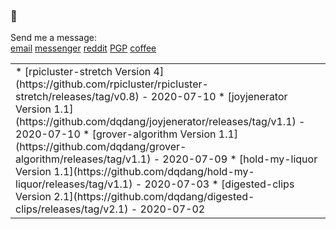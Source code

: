 ### 🤔

Send me a message: <br />
<a href="mailto:dqdang17@gmail.com">email</a>
<a href="https://www.m.me/dqdang1" target="_blank">messenger</a>
<a href="https://www.reddit.com/user/outsidefarmland" target="_blank">reddit</a>
<a href="https://raw.githubusercontent.com/dqdang/dqdang.github.io/master/derek-dang.asc" target="_blank">PGP</a>
<a href="https://www.buymeacoffee.com/dqdang" target="_blank">coffee</a>

<table><tr><td valign="top">
<!-- recent_releases starts -->
* [rpicluster-stretch Version 4](https://github.com/rpicluster/rpicluster-stretch/releases/tag/v0.8) - 2020-07-10
* [joyjenerator Version 1.1](https://github.com/dqdang/joyjenerator/releases/tag/v1.1) - 2020-07-10
* [grover-algorithm Version 1.1](https://github.com/dqdang/grover-algorithm/releases/tag/v1.1) - 2020-07-09
* [hold-my-liquor Version 1.1](https://github.com/dqdang/hold-my-liquor/releases/tag/v1.1) - 2020-07-03
* [digested-clips Version 2.1](https://github.com/dqdang/digested-clips/releases/tag/v2.1) - 2020-07-02
<!-- recent_releases ends -->
</td></tr></table>
